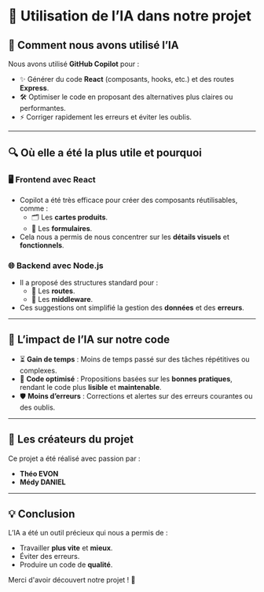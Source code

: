 # 🚀 Utilisation de l’IA dans notre projet

## 🧠 **Comment nous avons utilisé l’IA**  
Nous avons utilisé **GitHub Copilot** pour :  
- ✨ Générer du code **React** (composants, hooks, etc.) et des routes **Express**.  
- 🛠️ Optimiser le code en proposant des alternatives plus claires ou performantes.  
- ⚡ Corriger rapidement les erreurs et éviter les oublis.  

---

## 🔍 **Où elle a été la plus utile et pourquoi**  

### 🖥️ **Frontend avec React**  
- Copilot a été très efficace pour créer des composants réutilisables, comme :  
  - 🗂️ Les **cartes produits**.  
  - 📝 Les **formulaires**.  
- Cela nous a permis de nous concentrer sur les **détails visuels** et **fonctionnels**.

### 🌐 **Backend avec Node.js**  
- Il a proposé des structures standard pour :  
  - 📂 Les **routes**.  
  - 🧰 Les **middleware**.  
- Ces suggestions ont simplifié la gestion des **données** et des **erreurs**.

---

## 🎯 **L’impact de l’IA sur notre code**  

- ⏳ **Gain de temps** : Moins de temps passé sur des tâches répétitives ou complexes.  
- 🔧 **Code optimisé** : Propositions basées sur les **bonnes pratiques**, rendant le code plus **lisible** et **maintenable**.  
- 🛡️ **Moins d’erreurs** : Corrections et alertes sur des erreurs courantes ou des oublis.  

---

## 👥 **Les créateurs du projet**  
Ce projet a été réalisé avec passion par :  
- **Théo EVON**  
- **Médy DANIEL**  

---

## 💡 **Conclusion**  
L’IA a été un outil précieux qui nous a permis de :  
- Travailler **plus vite** et **mieux**.  
- Éviter des erreurs.  
- Produire un code de **qualité**.  

Merci d'avoir découvert notre projet ! 🎉
